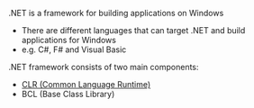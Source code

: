 .NET is a framework for building applications on Windows

* There are different languages that can target .NET and build applications for Windows
* e.g. C#, F# and Visual Basic

.NET framework consists of two main components:

* [CLR (Common Language Runtime)](CLR%20%28Common%20Language%20Runtime%29.md)
* BCL (Base Class Library)
